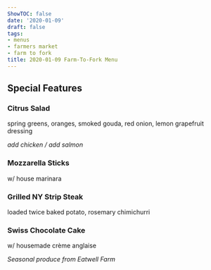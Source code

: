```yaml
---
ShowTOC: false
date: '2020-01-09'
draft: false
tags:
- menus
- farmers market
- farm to fork
title: 2020-01-09 Farm-To-Fork Menu
---
```


## Special Features

### Citrus Salad

spring greens, oranges, smoked gouda,
red onion, lemon grapefruit dressing

*add chicken / add salmon*

### Mozzarella Sticks

w/ house marinara

### Grilled NY Strip Steak

loaded twice baked potato, rosemary chimichurri

### Swiss Chocolate Cake

w/ housemade crème anglaise


*Seasonal produce from Eatwell Farm*
